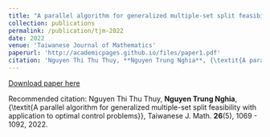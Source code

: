 ```yaml
---
title: "A parallel algorithm for generalized multiple-set split feasibility with application to optimal control problems"
collection: publications
permalink: /publication/tjm-2022
date: 2022
venue: 'Taiwanese Journal of Mathematics'
paperurl: 'http://academicpages.github.io/files/paper1.pdf'
citation: 'Nguyen Thi Thu Thuy, **Nguyen Trung Nghia**, {\textit{A parallel algorithm for generalized multiple-set split feasibility with application to optimal control problems}}, Taiwanese J. Math. **26**(5), 1069 - 1092, 2022. '
---
```


[Download paper here](http://academicpages.github.io/files/paper1.pdf)

Recommended citation: Nguyen Thi Thu Thuy, **Nguyen Trung Nghia**, {\textit{A parallel algorithm for generalized multiple-set split feasibility with application to optimal control problems}}, Taiwanese J. Math. **26**(5), 1069 - 1092, 2022. 
